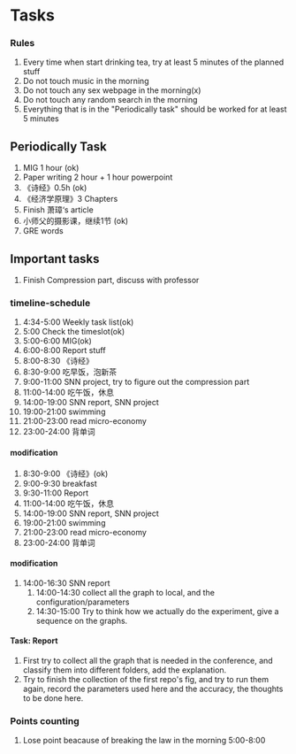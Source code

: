 # Tasks
### Rules
1. Every time when start drinking tea, try at least 5 minutes of the planned stuff
2. Do not touch music in the morning
3. Do not touch any sex webpage in the morning(x)
4. Do not touch any random search in the morning
5. Everything that is in the "Periodically task" should be worked for at least 5 minutes

## Periodically Task
1. MIG 1 hour (ok)
2. Paper writing 2 hour + 1 hour powerpoint
3. 《诗经》0.5h (ok)
4. 《经济学原理》3 Chapters
5. Finish 萧璋‘s article
6. 小师父的摄影课，继续1节 (ok)
7. GRE words


## Important tasks
1. Finish Compression part, discuss with professor

### timeline-schedule
1. 4:34-5:00 Weekly task list(ok)
2. 5:00 Check the timeslot(ok)
3. 5:00-6:00 MIG(ok)
4. 6:00-8:00 Report stuff
5. 8:00-8:30 《诗经》
6. 8:30-9:00 吃早饭，泡新茶
7. 9:00-11:00 SNN project, try to figure out the compression part
8. 11:00-14:00 吃午饭，休息
9. 14:00-19:00 SNN report, SNN project
10. 19:00-21:00 swimming
11. 21:00-23:00 read micro-economy
12. 23:00-24:00 背单词

#### modification
1. 8:30-9:00 《诗经》(ok)
2. 9:00-9:30 breakfast 
3. 9:30-11:00 Report
4. 11:00-14:00 吃午饭，休息
5. 14:00-19:00 SNN report, SNN project
6. 19:00-21:00 swimming
7. 21:00-23:00 read micro-economy
8. 23:00-24:00 背单词

#### modification
1. 14:00-16:30 SNN report
   1. 14:00-14:30 collect all the graph to local, and the configuration/parameters
   2. 14:30-15:00 Try to think how we actually do the experiment, give a sequence on the graphs.


#### Task: Report 
1. First try to collect all the graph that is needed in the conference, and classify them into different folders, add the explanation.
2. Try to finish the collection of the first repo's fig, and try to run them again, record the parameters used here and the accuracy, the thoughts to be done here.


### Points counting
1. Lose point beacause of breaking the law in the morning 5:00-8:00
